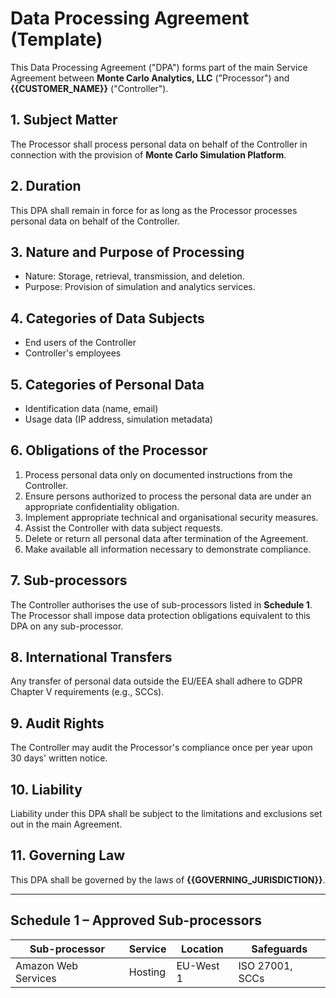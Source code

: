 # Data Processing Agreement (Template)

This Data Processing Agreement ("DPA") forms part of the main Service Agreement between **Monte Carlo Analytics, LLC** ("Processor") and **{{CUSTOMER_NAME}}** ("Controller").

## 1. Subject Matter
The Processor shall process personal data on behalf of the Controller in connection with the provision of **Monte Carlo Simulation Platform**.

## 2. Duration
This DPA shall remain in force for as long as the Processor processes personal data on behalf of the Controller.

## 3. Nature and Purpose of Processing
- Nature: Storage, retrieval, transmission, and deletion.
- Purpose: Provision of simulation and analytics services.

## 4. Categories of Data Subjects
- End users of the Controller
- Controller's employees

## 5. Categories of Personal Data
- Identification data (name, email)
- Usage data (IP address, simulation metadata)

## 6. Obligations of the Processor
1. Process personal data only on documented instructions from the Controller.
2. Ensure persons authorized to process the personal data are under an appropriate confidentiality obligation.
3. Implement appropriate technical and organisational security measures.
4. Assist the Controller with data subject requests.
5. Delete or return all personal data after termination of the Agreement.
6. Make available all information necessary to demonstrate compliance.

## 7. Sub-processors
The Controller authorises the use of sub-processors listed in **Schedule 1**. The Processor shall impose data protection obligations equivalent to this DPA on any sub-processor.

## 8. International Transfers
Any transfer of personal data outside the EU/EEA shall adhere to GDPR Chapter V requirements (e.g., SCCs).

## 9. Audit Rights
The Controller may audit the Processor's compliance once per year upon 30 days' written notice.

## 10. Liability
Liability under this DPA shall be subject to the limitations and exclusions set out in the main Agreement.

## 11. Governing Law
This DPA shall be governed by the laws of **{{GOVERNING_JURISDICTION}}**.

---

## Schedule 1 – Approved Sub-processors
| Sub-processor | Service | Location | Safeguards |
|---------------|---------|----------|------------|
| Amazon Web Services | Hosting | EU-West 1 | ISO 27001, SCCs | 